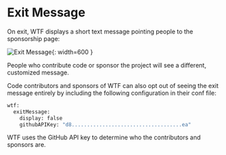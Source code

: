 # Exit Message

On exit, WTF displays a short text message pointing people to the sponsorship page:

![Exit Message](/assets/exit_message.png){: width=600 }

People who contribute code or sponsor the project will see a different, customized message.

Code contributors and sponsors of WTF can also opt out of seeing the exit message entirely by including the following configuration in their conf file:

```bash
wtf:
  exitMessage:
    display: false
    githubAPIKey: "d8....................................ea"
```
WTF uses the GitHub API key to determine who the contributors and sponsors are.